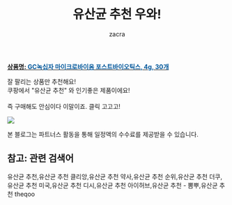 ﻿---
layout: post
title:  "유산균 추천 우와!"
author: zacra
categories: [ 아이템 ]
tags: [유산균 추천,유산균 추천 클리앙,유산균 추천 약사,유산균 추천 순위,유산균 추천 더쿠,유산균 추천 미국,유산균 추천 디시,유산균 추천 아이허브,유산균 추천 - 뽐뿌,유산균 추천 theqoo]
image: https://static.coupangcdn.com/image/retail/images/2020/07/08/18/7/f5604452-8468-4e51-ace3-b152cb869f66.jpg 
description: "쿠팡에서 유산균 추천 관련 상품으로 가장 잘팔리는 제품 중 하나라는 사실!!."
rating: 4.5
---

<a href="https://link.coupang.com/re/AFFSDP?lptag=AF8407795&pageKey=1798128602&itemId=3058964667&vendorItemId=71046938441&traceid=V0-153-25c449834dd5d92b"><b>상품명: <font color='#01579B'>GC녹십자 마이크로바이옴 포스트바이오틱스, 4g, 30개</font></b></a>

잘 팔리는 상품만 추천해요!<br/>
쿠팡에서 "유산균 추천" 와 인기좋은 제품이에요!<br/><br/>
즉 구매해도 안심이다 이말이죠. 클릭 고고고! <br/>



<a href="https://link.coupang.com/re/AFFSDP?lptag=AF8407795&pageKey=1798128602&itemId=3058964667&vendorItemId=71046938441&traceid=V0-153-25c449834dd5d92b"><img src="https://thumbnail7.coupangcdn.com/thumbnails/remote/q89/image/retail/images/2020/07/08/18/1/9fd91167-9d0e-4504-b6fd-34cee2a8641c.jpg"></a> 

본 블로그는 파트너스 활동을 통해 일정액의 수수료를 제공받을 수 있습니다.

## 참고: 관련 검색어    
유산균 추천,유산균 추천 클리앙,유산균 추천 약사,유산균 추천 순위,유산균 추천 더쿠,유산균 추천 미국,유산균 추천 디시,유산균 추천 아이허브,유산균 추천 - 뽐뿌,유산균 추천 theqoo